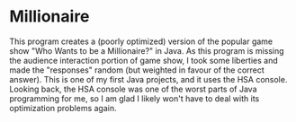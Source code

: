 # Millionaire

This program creates a (poorly optimized) version of the popular game show "Who Wants to be a Millionaire?" in Java. As this program is missing the audience interaction portion of game show, I took some liberties and made the "responses" random (but weighted in favour of the correct answer). This is one of my first Java projects, and it uses the HSA console. Looking back, the HSA console was one of the worst parts of Java programming for me, so I am glad I likely won't have to deal with its optimization problems again.
